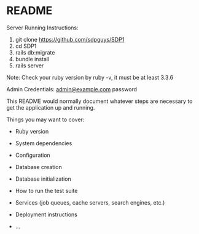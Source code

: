 # README
Server Running Instructions:
1. git clone https://github.com/sdpguys/SDP1
2. cd SDP1
3. rails db:migrate
4. bundle install
5. rails server

Note: Check your ruby version by ruby -v, it must be at least 3.3.6

Admin Credentials: admin@example.com
                   password
                   

This README would normally document whatever steps are necessary to get the
application up and running.

Things you may want to cover:

* Ruby version

* System dependencies

* Configuration

* Database creation

* Database initialization

* How to run the test suite

* Services (job queues, cache servers, search engines, etc.)

* Deployment instructions

* ...
